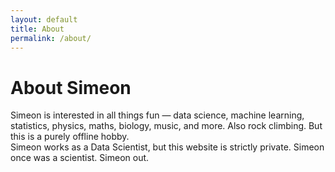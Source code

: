 ```yaml
---
layout: default
title: About
permalink: /about/
---
```


# About Simeon

Simeon is interested in all things fun &mdash; data science, machine learning, statistics, physics, maths, biology, music, and more. Also rock climbing. But this is a purely offline hobby.  
Simeon works as a Data Scientist, but this website is strictly private. Simeon once was a scientist. Simeon out.
